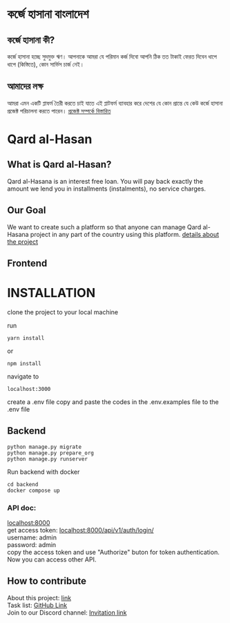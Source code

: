 # কর্জে হাসানা বাংলাদেশ

## কর্জে হাসানা কী?

কর্জে হাসানা হচ্ছে সুদমুক্ত ঋণ। আপনাকে আমরা যে পরিমান কর্জ দিবো আপনি ঠিক তত টাকাই ফেরত দিবেন ধাপে ধাপে (কিস্তিতে), কোন সার্ভিস চার্জ নেই।

## আমাদের লক্ষ

আমরা এমন একটি প্লাফর্ম তৈরী করতে চাই যাতে এই প্লাটফর্ম ব্যাবহার করে দেশের যে কোন প্রান্তে যে কেউ কর্জে হাসানা প্রজেক্ট পরিচালনা করতে পারেন।
[প্রজেক্ট সম্পর্কে বিস্তারিত](https://docs.google.com/document/d/1GiPgOxU19B5d-DzzesWb6RXrlbmu5xDvSKjMW0vDsC8/edit?usp=sharing)

# Qard al-Hasan
## What is Qard al-Hasan?

Qard al-Hasana is an interest free loan. You will pay back exactly the amount we lend you in installments (instalments), no service charges.

## Our Goal

We want to create such a platform so that anyone can manage Qard al-Hasana project in any part of the country using this platform.
[details about the project](https://docs.google.com/document/d/1GiPgOxU19B5d-DzzesWb6RXrlbmu5xDvSKjMW0vDsC8/edit?usp=sharing)

## Frontend

# INSTALLATION

clone the project to your local machine

run
```
yarn install
```
or 
```
npm install
```

navigate to 
```
localhost:3000
```
create a .env file
copy and paste the codes in the .env.examples file to the .env file

## Backend

```
python manage.py migrate
python manage.py prepare_org
python manage.py runserver
```
Run backend with docker
```
cd backend
docker compose up
```

### API doc:

[localhost:8000](http://localhost:8000/)  
 get access token: [localhost:8000/api/v1/auth/login/](localhost:8000/api/v1/auth/login/)  
 username: admin  
 password: admin  
 copy the access token and use "Authorize" buton for token authentication. Now you can access other API.

## How to contribute

About this project: [link](https://docs.google.com/document/d/1GiPgOxU19B5d-DzzesWb6RXrlbmu5xDvSKjMW0vDsC8/edit?usp=sharing)  
Task list: [GitHub Link](https://github.com/users/harunurkst/projects/1)  
Join to our Discord channel: [Invitation link](https://discord.gg/9dWdP8zM4K)
